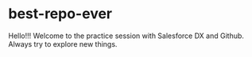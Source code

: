 # best-repo-ever
Hello!!!
Welcome to the practice session with Salesforce DX and Github.
Always try to explore new things.